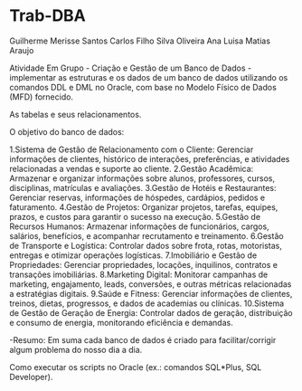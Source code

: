 # Trab-DBA

Guilherme Merisse Santos
Carlos Filho Silva Oliveira 
Ana Luisa Matias Araujo

Atividade Em Grupo - Criação e Gestão de um Banco de Dados - implementar as estruturas e os dados de um banco de dados utilizando os comandos DDL e DML no Oracle, com base no Modelo Físico de Dados (MFD) fornecido.

As tabelas e seus relacionamentos.



O objetivo do banco de dados:

1.Sistema de Gestão de Relacionamento com o Cliente: Gerenciar informações de clientes, histórico de interações, preferências, e atividades relacionadas a vendas e suporte ao cliente.
2.Gestão Acadêmica: Armazenar e organizar informações sobre alunos, professores, cursos, disciplinas, matrículas e avaliações.
3.Gestão de Hotéis e Restaurantes: Gerenciar reservas, informações de hóspedes, cardápios, pedidos e faturamento.
4.Gestão de Projetos: Organizar projetos, tarefas, equipes, prazos, e custos para garantir o sucesso na execução.
5.Gestão de Recursos Humanos: Armazenar informações de funcionários, cargos, salários, benefícios, e acompanhar recrutamento e treinamento.
6.Gestão de Transporte e Logística: Controlar dados sobre frota, rotas, motoristas, entregas e otimizar operações logísticas.
7.Imobiliário e Gestão de Propriedades: Gerenciar propriedades, locações, inquilinos, contratos e transações imobiliárias.
8.Marketing Digital: Monitorar campanhas de marketing, engajamento, leads, conversões, e outras métricas relacionadas a estratégias digitais.
9.Saúde e Fitness: Gerenciar informações de clientes, treinos, dietas, progressos, e dados de academias ou clínicas.
10.Sistema de Gestão de Geração de Energia: Controlar dados de geração, distribuição e consumo de energia, monitorando eficiência e demandas.

-Resumo:
Em suma cada banco de dados é criado para facilitar/corrigir algum problema do nosso dia a dia.

Como executar os scripts no Oracle (ex.: comandos SQL*Plus, SQL Developer).
